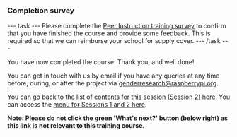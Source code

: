 ### Completion survey

--- task ---
Please complete the [Peer Instruction training survey](https://form.raspberrypi.org/f/pitrainingsurvey) to confirm that you have finished the course and provide some feedback. This is required so that we can reimburse your school for supply cover.
--- /task ---
  
You have now completed the course. Thank you, and well done!
  
You can get in touch with us by email if you have any queries at any time before, during, or after the project via [genderresearch@raspberrypi.org](genderresearch@raspberrypi.org).


You can go back to the [list of contents for this session (Session 2) here](https://projects.raspberrypi.org/en/projects/gbic-peer-instruction-2).
You can access the [menu for Sessions 1 and 2 here](https://projects.raspberrypi.org/en/pathways/gbic-peer-instruction-training).
  
**Note: Please do not click the green 'What's next?' button (below right) as this link is not relevant to this training course.**

